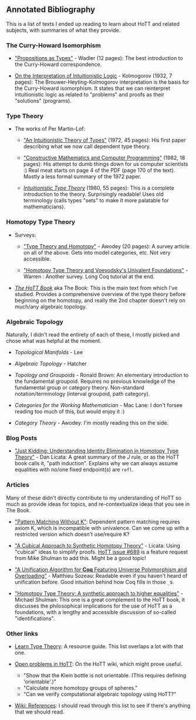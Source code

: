 ## Annotated Bibliography

This is a list of texts I ended up reading to learn about HoTT and related subjects, with summaries of what they provide.

### The Curry-Howard Isomorphism

 * ["Propositions as Types"](http://homepages.inf.ed.ac.uk/wadler/papers/propositions-as-types/propositions-as-types.pdf) - Wadler (12 pages): The best introduction to the Curry-Howard correspondence.

 * [On the Interpretation of Intuitionistic Logic](http://homepages.inf.ed.ac.uk/jmckinna/kolmogorov-1932.pdf) - Kolmogorov (1932, 7 pages): The Brouwer-Heyting-Kolmogorov interpretation is the basis for the Curry-Howard isomorphism. It states that we can reinterpret intuitionistic logic as related to "problems" and proofs as their "solutions" (programs).

### Type Theory

 * The works of Per Martin-Lof:

    - ["An Intuitionistic Theory of Types"](https://github.com/michaelt/martin-lof/blob/master/pdfs/An-Intuitionistic-Theory-of-Types-1972.pdf?raw=true) (1972, 45 pages): His first paper describing what we now call dependent type theory.

    - ["Constructive Mathematics and Computer Programming"](https://github.com/michaelt/martin-lof/blob/master/pdfs/Constructive-mathematics-and-computer-programming-1982.pdf?raw=true) (1982, 18 pages): His attempt to dumb things down for us computer scientists :) Real meat starts on page 4 of the PDF (page 170 of the text). Mostly a less formal summary of the 1972 paper.
      
    - [_Intuitionistic Type Theory_](http://www.csie.ntu.edu.tw/~b94087/ITT.pdf) (1980, 55 pages): This is a complete introduction to the theory. Surprisingly readable! Uses old terminology (calls types "sets" to make it more palatable for mathematicians).

### Homotopy Type Theory

 * Surveys:
 
    - ["Type Theory and Homotopy"](http://www.andrew.cmu.edu/user/awodey/preprints/TTH.pdf) - Awodey (20 pages): A survey article on all of the above. Gets into model categories, etc. Not very accessible.

    - ["Homotopy Type Theory and Voevodsky's Univalent Foundations"](https://arxiv.org/pdf/1210.5658.pdf) - Warren : Another survey. Long Coq tutorial at the end.

 * [_The HoTT Book_](https://homotopytypetheory.org/book/) aka The Book: This is the main text from which I've studied. Provides a comprehensive overview of the type theory before beginning on the homotopy, and really the 2nd chapter doesn't rely on much/any algebraic topology. 
 
### Algebraic Topology

Naturally, I didn't read the entirety of each of these, I mostly picked and chose what was helpful at the moment. 

 * _Topological Manifolds_ - Lee

 * _Algebraic Topology_ - Hatcher
 
 * _Topology and Groupoids_ - Ronald Brown: An elementary introduction to the fundamental groupoid. Requires no previous knowledge of the fundamental group or category theory. Non-standard notation/terminology (interval groupoid, path category).

 * _Categories for the Working Mathematician_ - Mac Lane: I don't forsee reading too much of this, but would enjoy it :)

 * _Category Theory_ - Awodey: I'm mostly reading this on the side.
 
### Blog Posts

 * ["Just Kidding: Understanding Identity Elimination in Homotopy Type Theory"](https://homotopytypetheory.org/2011/04/10/just-kidding-understanding-identity-elimination-in-homotopy-type-theory/) - Dan Licata: A great summary of the _J_ rule, or as the HoTT book calls it, "path induction". Explains why we can always assume equalities with no/one fixed endpoint(s) are `refl`.
 
### Articles

Many of these didn't directly contribute to my understanding of HoTT so much as provide ideas for topics, and re-contextualize ideas that you see in The Book.

 * ["Pattern Matching Without K"](https://lirias.kuleuven.be/bitstream/123456789/452283/2/icfp14-cockxA.pdf): Dependent pattern matching requires axiom K, which is incompatible with univalence. Can we come up with a restricted version which doesn't use/require K?

 * ["A Cubical Approach to Synthetic Homotopy Theory"](http://dlicata.web.wesleyan.edu/pubs/lb15cubicalsynth/lb15cubicalsynth.pdf) - Licata: Using "cubical" ideas to simplify proofs. [HoTT issue #689](https://github.com/HoTT/HoTT/issues/689) is a feature request from Mike Shulman to add this. Might be a good topic!

 * ["A Unification Algorithm for **Coq** Featuring Universe Polymorphism and Overloading"](https://people.mpi-sws.org/~beta/papers/unicoq.pdf) - Matthieu Sozeau: Readable even if you haven't heard of unification before. Good intuition behind how Coq fills in those `_`s.
 
 * ["Homotopy Type Theory: A synthetic approach to higher equalities"](https://arxiv.org/pdf/1601.05035.pdf) - Michael Shulman: This one is a great complement to the HoTT book, it discusses the philosophical implications for the use of HoTT as a foundations, with a lengthy and accessible discussion of so-called "identifications".

### Other links

 * [Learn Type Theory](https://github.com/jozefg/learn-tt): A resource guide. This list overlaps a lot with that one.

 * [Open problems in HoTT](https://ncatlab.org/homotopytypetheory/show/open+problems): On the HoTT wiki, which might prove useful.
   
    - "Show that the Klein bottle is not orientable. (This requires defining 'orientable'.)"
    - "Calculate more homotopy groups of spheres."
    - "Can we verify computational algebraic topology using HoTT?"
    
 * [Wiki: References](https://ncatlab.org/homotopytypetheory/show/References): I should read through this list to see if there's anything that we should read.
    

